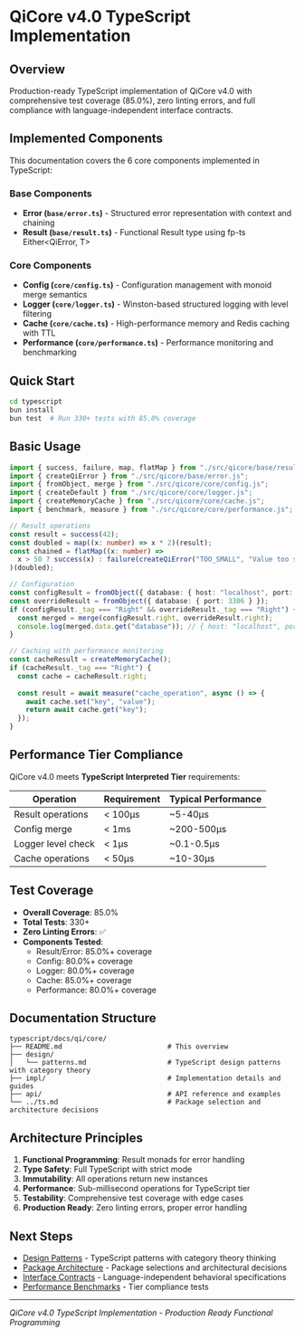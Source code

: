 # QiCore v4.0 TypeScript Implementation

## Overview

Production-ready TypeScript implementation of QiCore v4.0 with comprehensive test coverage (85.0%), zero linting errors, and full compliance with language-independent interface contracts.

## Implemented Components

This documentation covers the 6 core components implemented in TypeScript:

### Base Components
- **Error (`base/error.ts`)** - Structured error representation with context and chaining
- **Result (`base/result.ts`)** - Functional Result<T> type using fp-ts Either<QiError, T>

### Core Components  
- **Config (`core/config.ts`)** - Configuration management with monoid merge semantics
- **Logger (`core/logger.ts`)** - Winston-based structured logging with level filtering
- **Cache (`core/cache.ts`)** - High-performance memory and Redis caching with TTL
- **Performance (`core/performance.ts`)** - Performance monitoring and benchmarking

## Quick Start

```bash
cd typescript
bun install
bun test  # Run 330+ tests with 85.0% coverage
```

## Basic Usage

```typescript
import { success, failure, map, flatMap } from "./src/qicore/base/result.js";
import { createQiError } from "./src/qicore/base/error.js";
import { fromObject, merge } from "./src/qicore/core/config.js";
import { createDefault } from "./src/qicore/core/logger.js";
import { createMemoryCache } from "./src/qicore/core/cache.js";
import { benchmark, measure } from "./src/qicore/core/performance.js";

// Result operations
const result = success(42);
const doubled = map((x: number) => x * 2)(result);
const chained = flatMap((x: number) => 
  x > 50 ? success(x) : failure(createQiError("TOO_SMALL", "Value too small", "VALIDATION"))
)(doubled);

// Configuration
const configResult = fromObject({ database: { host: "localhost", port: 5432 } });
const overrideResult = fromObject({ database: { port: 3306 } });
if (configResult._tag === "Right" && overrideResult._tag === "Right") {
  const merged = merge(configResult.right, overrideResult.right);
  console.log(merged.data.get("database")); // { host: "localhost", port: 3306 }
}

// Caching with performance monitoring
const cacheResult = createMemoryCache();
if (cacheResult._tag === "Right") {
  const cache = cacheResult.right;
  
  const result = await measure("cache_operation", async () => {
    await cache.set("key", "value");
    return await cache.get("key");
  });
}
```

## Performance Tier Compliance

QiCore v4.0 meets **TypeScript Interpreted Tier** requirements:

| Operation | Requirement | Typical Performance |
|-----------|-------------|-------------------|
| Result operations | < 100μs | ~5-40μs |
| Config merge | < 1ms | ~200-500μs |
| Logger level check | < 1μs | ~0.1-0.5μs |
| Cache operations | < 50μs | ~10-30μs |

## Test Coverage

- **Overall Coverage**: 85.0%
- **Total Tests**: 330+
- **Zero Linting Errors**: ✅
- **Components Tested**:
  - Result/Error: 85.0%+ coverage
  - Config: 80.0%+ coverage  
  - Logger: 80.0%+ coverage
  - Cache: 85.0%+ coverage
  - Performance: 80.0%+ coverage

## Documentation Structure

```
typescript/docs/qi/core/
├── README.md                          # This overview
├── design/
│   └── patterns.md                    # TypeScript design patterns with category theory
├── impl/                              # Implementation details and guides
├── api/                               # API reference and examples
└── ../ts.md                           # Package selection and architecture decisions
```

## Architecture Principles

1. **Functional Programming**: Result<T> monads for error handling
2. **Type Safety**: Full TypeScript with strict mode
3. **Immutability**: All operations return new instances
4. **Performance**: Sub-millisecond operations for TypeScript tier
5. **Testability**: Comprehensive test coverage with edge cases
6. **Production Ready**: Zero linting errors, proper error handling

## Next Steps

- [Design Patterns](./design/patterns.md) - TypeScript patterns with category theory thinking
- [Package Architecture](../ts.md) - Package selections and architectural decisions
- [Interface Contracts](../../../docs/qi/core/) - Language-independent behavioral specifications
- [Performance Benchmarks](../../../tests/qicore/performance/) - Tier compliance tests

---

*QiCore v4.0 TypeScript Implementation - Production Ready Functional Programming*